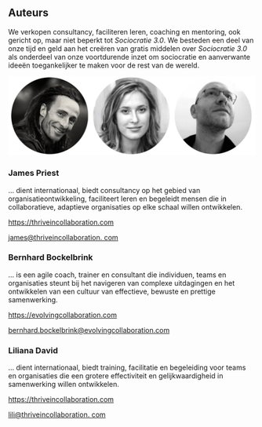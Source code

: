 ## Auteurs

We verkopen consultancy, faciliteren leren, coaching en mentoring, ook gericht op, maar niet beperkt tot *Sociocratie 3.0*. We besteden een deel van onze tijd en geld aan het creëren van gratis middelen over *Sociocratie 3.0* als onderdeel van onze voortdurende inzet om sociocratie en aanverwante ideeën toegankelijker te maken voor de rest van de wereld.

![James Priest, Liliana David, Bernhard Bockelbrink](img/james-liliana-bernhard.png)

### James Priest

... dient internationaal, biedt consultancy op het gebied van organisatieontwikkeling, faciliteert leren en begeleidt mensen die in collaboratieve, adaptieve organisaties op elke schaal willen ontwikkelen.

<https://thriveincollaboration.com>

[james@thriveincollaboration. com](&#109;&#97;&#x69;&#x6c;&#x74;&#111;&#58;&#x6a;&#x61;&#x6d;&#101;&#115;&#x40;&#x74;&#x68;&#114;&#105;&#x76;&#x65;&#x69;&#110;&#99;&#x6f;&#x6c;&#x6c;&#97;&#98;&#x6f;&#x72;&#x61;&#116;&#105;&#x6f;&#x6e;&#x2e;&#99;&#111;&#x6d;)

### Bernhard Bockelbrink

... is een agile coach, trainer en consultant die individuen, teams en organisaties steunt bij het navigeren van complexe uitdagingen en het ontwikkelen van een cultuur van effectieve, bewuste en prettige samenwerking.

<https://evolvingcollaboration.com>

[bernhard.bockelbrink@evolvingcollaboration.com](&#109;&#97;&#105;&#x6c;&#x74;&#x6f;&#x3a;&#98;&#101;&#114;&#110;&#x68;&#x61;&#x72;&#100;&#46;&#98;&#111;&#x63;&#x6b;&#x65;l&#98;&#114;&#105;&#x6e;&#x6b;&#x40;e&#118;&#111;&#108;&#x76;&#x69;&#x6e;g&#99;&#111;&#108;&#x6c;&#x61;&#x62;o&#114;&#97;&#116;&#x69;&#x6f;&#x6e;&#x2e;&#99;&#111;&#109;)

### Liliana David

... dient internationaal, biedt training, facilitatie en begeleiding voor teams en organisaties die een grotere effectiviteit en gelijkwaardigheid in samenwerking willen ontwikkelen.

<https://thriveincollaboration.com>

[lili@thriveincollaboration. com](&#109;&#x61;&#x69;&#108;&#x74;&#x6f;&#58;&#x6c;&#x69;&#108;&#x69;&#x40;&#116;&#x68;&#x72;&#105;&#x76;&#x65;&#105;&#x6e;&#x63;&#111;&#x6c;&#x6c;&#97;&#x62;&#x6f;&#114;&#x61;&#x74;&#105;&#x6f;&#x6e;&#46;&#99;&#x6f;&#109;)